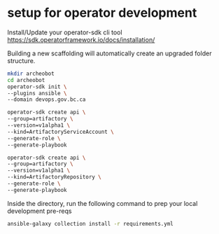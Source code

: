 # setup for operator development

Install/Update your operator-sdk cli tool
https://sdk.operatorframework.io/docs/installation/

Building a new scaffolding will automatically create an upgraded folder structure.

``` bash
mkdir archeobot
cd archeobot
operator-sdk init \
--plugins ansible \
--domain devops.gov.bc.ca

operator-sdk create api \
--group=artifactory \
--version=v1alpha1 \
--kind=ArtifactoryServiceAccount \
--generate-role \
--generate-playbook

operator-sdk create api \
--group=artifactory \
--version=v1alpha1 \
--kind=ArtifactoryRepository \
--generate-role \
--generate-playbook
```

Inside the directory, run the following command to prep your local development pre-reqs
``` bash
ansible-galaxy collection install -r requirements.yml
```

